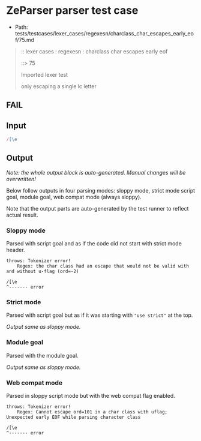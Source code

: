 # ZeParser parser test case

- Path: tests/testcases/lexer_cases/regexesn/charclass_char_escapes_early_eof/75.md

> :: lexer cases : regexesn : charclass char escapes early eof
>
> ::> 75
>
> Imported lexer test
>
> only escaping a single lc letter

## FAIL

## Input

`````js
/[\e
`````

## Output

_Note: the whole output block is auto-generated. Manual changes will be overwritten!_

Below follow outputs in four parsing modes: sloppy mode, strict mode script goal, module goal, web compat mode (always sloppy).

Note that the output parts are auto-generated by the test runner to reflect actual result.

### Sloppy mode

Parsed with script goal and as if the code did not start with strict mode header.

`````
throws: Tokenizer error!
    Regex: the char class had an escape that would not be valid with and without u-flag (ord=-2)

/[\e
^------- error
`````

### Strict mode

Parsed with script goal but as if it was starting with `"use strict"` at the top.

_Output same as sloppy mode._

### Module goal

Parsed with the module goal.

_Output same as sloppy mode._

### Web compat mode

Parsed in sloppy script mode but with the web compat flag enabled.

`````
throws: Tokenizer error!
    Regex: Cannot escape ord=101 in a char class with uflag; Unexpected early EOF while parsing character class

/[\e
^------- error
`````


